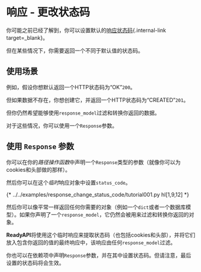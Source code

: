 # 响应 - 更改状态码

你可能之前已经了解到，你可以设置默认的[响应状态码](../tutorial/response-status-code.md){.internal-link target=_blank}。

但在某些情况下，你需要返回一个不同于默认值的状态码。

## 使用场景

例如，假设你想默认返回一个HTTP状态码为“OK”`200`。

但如果数据不存在，你想创建它，并返回一个HTTP状态码为“CREATED”`201`。

但你仍然希望能够使用`response_model`过滤和转换你返回的数据。

对于这些情况，你可以使用一个`Response`参数。

## 使用 `Response` 参数

你可以在你的*路径操作函数*中声明一个`Response`类型的参数（就像你可以为cookies和头部做的那样）。

然后你可以在这个*临时*响应对象中设置`status_code`。

{* ../../examples/response_change_status_code/tutorial001.py hl[1,9,12] *}

然后你可以像平常一样返回任何你需要的对象（例如一个`dict`或者一个数据库模型）。如果你声明了一个`response_model`，它仍然会被用来过滤和转换你返回的对象。

**ReadyAPI**将使用这个临时响应来提取状态码（也包括cookies和头部），并将它们放入包含你返回的值的最终响应中，该响应由任何`response_model`过滤。

你也可以在依赖项中声明`Response`参数，并在其中设置状态码。但请注意，最后设置的状态码将会生效。
